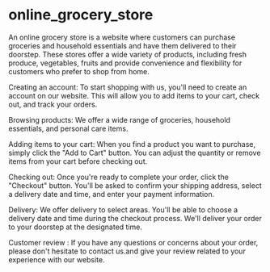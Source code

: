 # online_grocery_store
An online grocery store is a website where customers can purchase groceries and household essentials and have them delivered to their doorstep. These stores offer a wide variety of products, including fresh produce, vegetables, fruits and provide convenience and flexibility for customers who prefer to shop from home.

Creating an account: To start shopping with us, you'll need to create an account on our website. This will allow you to add items to your cart, check out, and track your orders.

Browsing products: We offer a wide range of groceries, household essentials, and personal care items.

Adding items to your cart: When you find a product you want to purchase, simply click the "Add to Cart" button. You can adjust the quantity or remove items from your cart before checking out.

Checking out: Once you're ready to complete your order, click the "Checkout" button. You'll be asked to confirm your shipping address, select a delivery date and time, and enter your payment information.

Delivery: We offer delivery to select areas. You'll be able to choose a delivery date and time during the checkout process. We'll deliver your order to your doorstep at the designated time.

Customer review : If you have any questions or concerns about your order, please don't hesitate to contact us.and give your review related to your experience
with our website.
